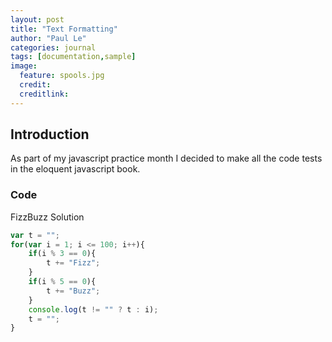 ```yaml
---
layout: post
title: "Text Formatting"
author: "Paul Le"
categories: journal
tags: [documentation,sample]
image:
  feature: spools.jpg
  credit:
  creditlink:
---
```


## Introduction

As part of my javascript practice month I decided to make all the code tests in the eloquent javascript book.

### Code

FizzBuzz Solution

```js
var t = "";
for(var i = 1; i <= 100; i++){
	if(i % 3 == 0){
		t += "Fizz";
    }
	if(i % 5 == 0){
		t += "Buzz";
	}
	console.log(t != "" ? t : i);
	t = "";
}
```
